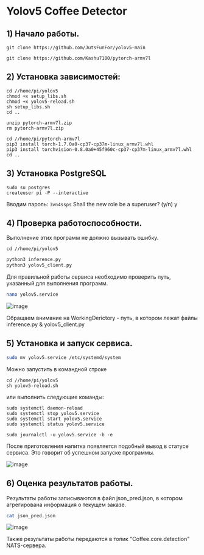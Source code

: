 
# Yolov5 Coffee Detector
 
 ## 1) Начало работы.
 
 ```git
 git clone https://github.com/JutsFunFor/yolov5-main
 ```
 ```
 git clone https://github.com/Kashu7100/pytorch-armv7l
 ```
 ## 2) Установка зависимостей:
 

```
cd //home/pi/yolov5
chmod +x setup_libs.sh
chmod +x yolov5-reload.sh
sh setup_libs.sh
cd ..
```

```
unzip pytorch-armv7l.zip
rm pytorch-armv7l.zip
```

```
cd //home/pi/pytorch-armv7l
pip3 install torch-1.7.0a0-cp37-cp37m-linux_armv7l.whl
pip3 install torchvision-0.8.0a0+45f960c-cp37-cp37m-linux_armv7l.whl
cd ..
```
## 3) Установка PostgreSQL
```
sudo su postgres
createuser pi -P --interactive
```
Вводим пароль: ```3vn4ssps```
Shall the new role be a superuser? (y/n) y

## 4) Проверка работоспособности. 
Выполнение этих программ не должно вызывать ошибку.
```
cd //home/pi/yolov5
```
```python
python3 inference.py
python3 yolov5_client.py
```

Для правильной работы сервиса необходимо проверить путь, указанный для выполнения программ.

```bash
nano yolov5.service
```

![image](https://user-images.githubusercontent.com/43553016/165237122-f159b376-d3bd-4bc2-8afa-ff032fdda742.png)


Обращаем внимание на WorkingDerictory - путь, в котором лежат файлы inference.py & yolov5_client.py

## 5) Установка и запуск сервиса.
```bash
sudo mv yolov5.service /etc/systemd/system
```
Можно запустить в командной строке 
```
cd //home/pi/yolov5
sh yolov5-reload.sh 
```
или выполнить следующие команды:
```
sudo systemctl daemon-reload
sudo systemctl stop yolov5.service
sudo systemctl start yolov5.service
sudo systemctl status yolov5.service
```
```
sudo journalctl -u yolov5.service -b -e
```

После приготовления напитка появляется подобный вывод в статусе сервиса. Это говорит об успешном запуске программы.

![image](https://user-images.githubusercontent.com/43553016/163826169-26d7c0fb-0ea6-43f9-a59b-910adda0ad92.png)

## 6) Оценка результатов работы.

Результаты работы записываются в файл json_pred.json, в котором агрегирована информация о текущем заказе.
```bash
cat json_pred.json
```

![image](https://user-images.githubusercontent.com/43553016/163827088-b1f25468-8c9d-4a9f-944e-a25903a00423.png)

Также результаты работы передаются в топик "Coffee.core.detection" NATS-сервера.

